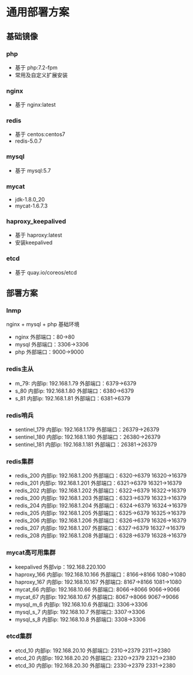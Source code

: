 # 通用部署方案

## 基础镜像
### php
- 基于 php:7.2-fpm
- 常用及自定义扩展安装

### nginx
- 基于 nginx:latest

### redis
- 基于 centos:centos7
- redis-5.0.7

### mysql
- 基于 mysql:5.7

### mycat
- jdk-1.8.0_20
- mycat-1.6.7.3

### haproxy_keepalived
- 基于 haproxy:latest
- 安装keepalived

### etcd
- 基于 quay.io/coreos/etcd

## 部署方案
### lnmp
nginx + mysql + php 基础环境
- nginx
外部端口：80->80
- mysql
外部端口：3306->3306
- php
外部端口：9000->9000

### redis主从
- m_79:
内部ip: 192.168.1.79
外部端口：6379->6379
- s_80
内部ip: 192.168.1.80
外部端口：6380->6379
- s_81
内部ip: 192.168.1.81
外部端口：6381->6379

### redis哨兵
- sentinel_179
内部ip: 192.168.1.179
外部端口：26379->26379
- sentinel_180
内部ip: 192.168.1.180
外部端口：26380->26379
- sentinel_181
内部ip: 192.168.1.181
外部端口：26381->26379

### redis集群
- redis_200
内部ip: 192.168.1.200
外部端口：6320->6379 16320->16379
- redis_201
内部ip: 192.168.1.201
外部端口：6321->6379 16321->16379
- redis_202
内部ip: 192.168.1.202
外部端口：6322->6379 16322->16379
- redis_200
内部ip: 192.168.1.203
外部端口：6323->6379 16323->16379
- redis_204
内部ip: 192.168.1.204
外部端口：6324->6379 16324->16379
- redis_205
内部ip: 192.168.1.205
外部端口：6325->6379 16325->16379
- redis_206
内部ip: 192.168.1.206
外部端口：6326->6379 16326->16379
- redis_207
内部ip: 192.168.1.207
外部端口：6327->6379 16327->16379
- redis_208
内部ip: 192.168.1.208
外部端口：6328->6379 16328->16379

### mycat高可用集群
- keepalived
外部vip：192.168.220.100
- haproxy_166
内部ip: 192.168.10.166
外部端口：8166->8166 1080->1080
- haproxy_167
内部ip: 192.168.10.167
外部端口: 8167->8166 1081->1080
- mycat_66
内部ip: 192.168.10.66
外部端口: 8066->8066 9066->9066
- mycat_67
内部ip: 192.168.10.67
外部端口: 8067->8066 9067->9066
- mysql_m_6
内部ip: 192.168.10.6
外部端口: 3306->3306
- mysql_s_7
内部ip: 192.168.10.7
外部端口: 3307->3306
- mysql_s_8
内部ip: 192.168.10.8
外部端口: 3308->3306

### etcd集群
- etcd_10
内部ip: 192.168.20.10
外部端口: 2310->2379 2311->2380
- etcd_20
内部ip: 192.168.20.20
外部端口: 2320->2379 2321->2380
- etcd_30
内部ip: 192.168.20.30
外部端口: 2330->2379 2331->2380
